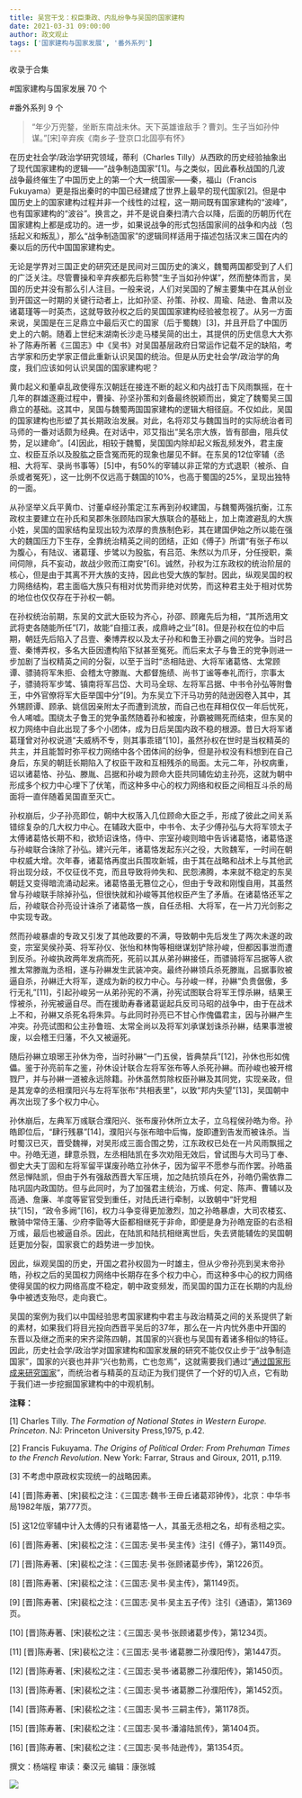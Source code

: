 ```yaml
---
title: 吴宫干戈：权臣秉政、内乱纷争与吴国的国家建构
date: 2021-03-31 09:00:00
author: 政文观止
tags: ['国家建构与国家发展', '番外系列']
---
```



收录于合集

#国家建构与国家发展 70 个

#番外系列 9 个

> “年少万兜鍪，坐断东南战未休。天下英雄谁敌手？曹刘。生子当如孙仲谋。”[宋]辛弃疾《南乡子·登京口北固亭有怀》

  

在历史社会学/政治学研究领域，蒂利（Charles
Tilly）从西欧的历史经验抽象出了现代国家建构的逻辑——“战争制造国家”[1]。与之类似，因此春秋战国的几波战争最终催生了中国历史上的第一个大一统国家——秦，福山（Francis
Fukuyama）更是指出秦时的中国已经建成了世界上最早的现代国家[2]。但是中国历史上的国家建构过程并非一个线性的过程，这一期间既有国家建构的“波峰”，也有国家建构的“波谷”。换言之，并不是说自秦扫清六合以降，后面的历朝历代在国家建构上都是成功的。进一步，如果说战争的形式包括国家间的战争和内战（包括起义和叛乱），那么“战争制造国家”的逻辑同样适用于描述包括汉末三国在内的秦以后的历代中国国家建构史。

  

无论是学界对三国正史的研究还是民间对三国历史的演义，魏蜀两国都受到了人们的广泛关注。尽管曹操和辛弃疾都先后称赞“生子当如孙仲谋”，然而整体而言，吴国的历史并没有那么引人注目。一般来说，人们对吴国的了解主要集中在其从创业到开国这一时期的关键行动者上，比如孙坚、孙策、孙权、周瑜、陆逊、鲁肃以及诸葛瑾等一时英杰，这就导致孙权之后的吴国国家建构经验被忽视了。从另一方面来说，吴国是在三足鼎立中最后灭亡的国家（后于蜀魏）[3]，并且开启了中国历史上的六朝。随着上世纪末湖南长沙走马楼吴简的出土，其提供的历史信息大大弥补了陈寿所著《三国志》中《吴书》对吴国基层政府日常运作记载不足的缺陷，考古学家和历史学家正借此重新认识吴国的统治。但是从历史社会学/政治学的角度，我们应该如何认识吴国的国家建构呢？

  

黄巾起义和董卓乱政使得东汉朝廷在接连不断的起义和内战打击下风雨飘摇，在十几年的群雄逐鹿过程中，曹操、孙坚孙策和刘备最终脱颖而出，奠定了魏蜀吴三国鼎立的基础。这其中，吴国与魏蜀两国国家建构的逻辑大相径庭。不仅如此，吴国的国家建构也形塑了其长期政治发展。对此，名将邓艾与魏国当时的实际统治者司马师的一番对话颇为经典。在对话中，邓艾指出“吴名宗大族，皆有部曲，阻兵仗势，足以建命”。[4]因此，相较于魏蜀，吴国国内除却起义叛乱频发外，君主废立、权臣互杀以及股肱之臣含冤而死的现象也屡见不鲜。在东吴的12位宰辅（丞相、大将军、录尚书事等）[5]中，有50%的宰辅以非正常的方式退职（被杀、自杀或者冤死），这一比例不仅远高于魏国的10%，也高于蜀国的25%，呈现出独特的一面。

  

从孙坚举义兵平黄巾、讨董卓经孙策定江东再到孙权建国，与魏蜀两强抗衡，江东政权主要建立在孙氏和吴郡朱张顾陆四家大族联合的基础上，加上南渡避乱的大族小姓，吴国的国家结构呈现出较为浓厚的贵族制色彩，其在建国伊始之所以能在强大的魏国压力下生存，全靠统治精英之间的团结，正如《傅子》所谓“有张子布以为腹心，有陆议、诸葛瑾、步骘以为股肱，有吕范、朱然以为爪牙，分任授职，乘间伺隙，兵不妄动，故战少败而江南安”[6]。诚然，孙权为江东政权的统治阶层的核心，但是由于其离不开大族的支持，因此也受大族的掣肘。因此，纵观吴国的权力网络结构，君主面临大族只有相对优势而非绝对优势，而这种君主处于相对优势的地位也仅仅存在于孙权一朝。

  

在孙权统治前期，东吴的文武大臣较为齐心，孙邵、顾雍先后为相，“其所选用文武将吏各随能所任”[7]，故能“自擅江表，成鼎峙之业”[8]。但是孙权在位的中后期，朝廷先后陷入了吕壹、秦博弄权以及太子孙和和鲁王孙霸之间的党争。当时吕壹、秦博弄权，多名大臣因遭构陷下狱甚至冤死。而后来太子与鲁王的党争则进一步加剧了当权精英之间的分裂，以至于当时“丞相陆逊、大将军诸葛恪、太常顾谭、骠骑将军朱拒、会稽太守滕胤、大都督施绩、尚书丁谧等奉礼而行，宗事太子，骠骑将军步骘、镇南将军吕岱、大司马全琮、左将军吕据、中书令孙弘等附鲁王，中外官僚将军大臣举国中分”[9]。为东吴立下汗马功劳的陆逊因卷入其中，其外甥顾谭、顾承、姚信因亲附太子而遭到流放，而自己也在拜相仅仅一年后忧死，令人唏嘘。围绕太子鲁王的党争虽然随着孙和被废，孙霸被赐死而结束，但东吴的权力网络中自此出现了多个小团体，成为日后吴国内政不稳的根源。昔日大将军诸葛瑾曾对孙权说道“夫威柄不专，则其事乖错”[10]，虽然孙权在世时是当权精英的共主，并且能暂时弥平权力网络中各个团体间的纷争，但是孙权没有料想到在自己身后，东吴的朝廷长期陷入了权臣干政和互相残杀的局面。太元二年，孙权病重，诏以诸葛恪、孙弘、滕胤、吕据和孙峻为顾命大臣共同辅佐幼主孙亮，这就为朝中形成多个权力中心埋下了伏笔，而这种多中心的权力网络和权臣之间相互斗杀的局面将一直伴随着吴国直至灭亡。

  

孙权崩后，少子孙亮即位，朝中大权落入几位顾命大臣之手，形成了彼此之间关系错综复杂的几大权力中心。在辅政大臣中，中书令、太子少傅孙弘与大将军领太子太傅诸葛恪长期不和，欲矫诏诛恪，侍中、宗室孙峻则暗中告诉诸葛恪，诸葛恪遂与孙峻联合诛除了孙弘。建兴元年，诸葛恪发起东兴之役，大败魏军，一时间在朝中权威大增。次年春，诸葛恪再度出兵围攻新城，由于其在战略和战术上与其他武将出现分歧，不仅征伐不克，而且导致将帅失和、民怨沸腾，本来就不稳定的东吴朝廷又变得暗流涌动起来。诸葛恪虽无篡位之心，但由于专政和刚愎自用，其虽然曾与孙峻联手除掉孙弘，但很快就和孙峻等其他权臣产生了矛盾。在诸葛恪还军之后，孙峻联合孙亮设计诛杀了诸葛恪一族，自任丞相、大将军，在一片刀光剑影之中实现专政。

  

然而孙峻暴虐的专政又引发了其他政要的不满，导致朝中先后发生了两次未遂的政变，宗室吴侯孙英、将军孙仪、张怡和林恂等相继谋划铲除孙峻，但都因事泄而遭到反杀。孙峻执政两年发病而死，死前以其从弟孙綝接任，而骠骑将军吕据等人欲推太常滕胤为丞相，遂与孙綝发生武装冲突。最终孙綝领兵杀死滕胤，吕据事败被逼自杀，孙綝迁大将军，遂成为新的权力中心。与孙峻一样，孙綝“负贵倨傲，多行无礼”[11]，引起孙峻另一从弟孙宪的不满，孙宪试图联合将军王惇杀綝，结果王惇被杀，孙宪被逼自尽。而在援助寿春诸葛诞起兵反司马昭的战争中，由于在战术上不和，孙綝又杀死名将朱异。与此同时孙亮已不甘心作傀儡君主，因与孙綝产生冲突。孙亮试图和公主孙鲁班、太常全尚以及将军刘承谋划诛杀孙綝，结果事泄被废，以会稽王归藩，不久又被逼死。

  

随后孙綝立琅琊王孙休为帝，当时孙綝“一门五侯，皆典禁兵”[12]，孙休也形如傀儡。鉴于孙亮前车之鉴，孙休设计联合左将军张布等人杀死孙綝。而孙峻也被开棺戮尸，并与孙綝一道被永远除籍。孙休虽然剪除权臣孙綝及其同党，实现亲政，但是其宠幸的丞相濮阳兴与左将军张布“共相表里”，以致“邦内失望”[13]，吴国朝中再次出现了多个权力中心。

  

孙休崩后，左典军万彧联合濮阳兴、张布废孙休所立太子，立乌程侯孙皓为帝。孙皓即位后，“肆行残暴”[14]，濮阳兴与张布暗中后悔，旋即遭到告发而被诛杀。当时蜀汉已灭，晋受魏禅，对吴形成三面合围之势，江东政权已处在一片风雨飘摇之中。孙皓无道，肆意杀戮，左丞相陆凯在多次劝阻无效后，曾试图与大司马丁奉、御史大夫丁固和左将军留平谋废孙皓立孙休子，因为留平不愿参与而作罢。孙皓虽然忌惮陆凯，但由于外有强敌西晋大军压境，加之陆抗领兵在外，孙皓仍需依靠二陆巩固内政国防。但与此同时，为了加强君主统治，万彧、何定、陈声、曹辅以及高通、詹廉、羊度等宦官受到重任，对陆氏进行牵制，以致朝中“奸党相扶”[15]，“政令多阙”[16]，权力斗争变得更加激烈，加之孙皓暴虐，大司农楼玄、散骑中常侍王藩、少府李勖等大臣都相继死于非命，即便是身为孙皓宠臣的右丞相万彧，最后也被逼自杀。因此，在陆凯和陆抗相继离世后，失去贤能辅佐的吴国朝廷更加分裂，国家衰亡的趋势进一步加快。

  

因此，纵观吴国的历史，开国之君孙权固为一时雄主，但从少帝孙亮到吴末帝孙皓，孙权之后的吴国权力网络中长期存在多个权力中心，而这种多中心的权力网络使得吴国的权力网络高度不稳定，朝中政变频发，而吴国的国力正在长期的内乱纷争中被透支殆尽，走向衰亡。

  

吴国的案例为我们以中国经验思考国家建构中君主与政治精英之间的关系提供了新的素材，如果我们将目光投向西晋平吴后的37年，那么在一片内忧外患中开国的东晋以及继之而来的宋齐梁陈四朝，其国家的兴衰也与吴国有着诸多相似的特征。因此，历史社会学/政治学对国家建构和国家发展的研究不能仅仅止步于“战争制造国家”，国家的兴衰也并非“兴也勃焉，亡也忽焉”，这就需要我们通过“[通过国家形成来研究国家](http://mp.weixin.qq.com/s?__biz=MzI5ODY0MTQ1OA==&mid=2247487030&idx=1&sn=04df2da6058cde899e69bfcccf66b79a&chksm=eca3ff6bdbd4767d2d9c126946befabbd8cf57bd768b4b2fb3cabbfd5447fd806eec50fff897&scene=21#wechat_redirect)”，而统治者与精英的互动正为我们提供了一个好的切入点，它有助于我们进一步挖掘国家建构中的中观机制。

  

 **注释：**

[1] Charles Tilly. _The Formation of National States in Western Europe.
Princeton_. NJ: Princeton University Press,1975, p.42.

[2] Francis Fukuyama. _The Origins of Political Order: From Prehuman Times to
the French Revolution_. New York: Farrar, Straus and Giroux, 2011, p.119.

[3] 不考虑中原政权实现统一的战略因素。

[4] [晋]陈寿著、[宋]裴松之注：《三国志·魏书·王毌丘诸葛邓钟传》，北京：中华书局1982年版，第777页。

[5] 这12位宰辅中计入太傅的只有诸葛恪一人，其虽无丞相之名，却有丞相之实。

[6] [晋]陈寿著、[宋]裴松之注：《三国志·吴书·吴主传》注引《傅子》，第1149页。

[7] [晋]陈寿著、[宋]裴松之注：《三国志·吴书·张顾诸葛步传》，第1226页。

[8] [晋]陈寿著、[宋]裴松之注：《三国志·吴书·吴主传》，第1149页。

[9] [晋]陈寿著、[宋]裴松之注：《三国志·吴书·吴主五子传》注引《通语》，第1369页。

[10] [晋]陈寿著、[宋]裴松之注：《三国志·吴书·张顾诸葛步传》，第1234页。

[11] [晋]陈寿著、[宋]裴松之注：《三国志·吴书·诸葛滕二孙濮阳传》，第1447页。

[12] [晋]陈寿著、[宋]裴松之注：《三国志·吴书·诸葛滕二孙濮阳传》，第1450页。

[13] [晋]陈寿著、[宋]裴松之注：《三国志·吴书·诸葛滕二孙濮阳传》，第1452页。

[14] [晋]陈寿著、[宋]裴松之注：《三国志·吴书·三嗣主传》，第1178页。

[15] [晋]陈寿著、[宋]裴松之注：《三国志·吴书·潘濬陆凯传》，第1404页。

[16] [晋]陈寿著、[宋]裴松之注：《三国志·吴书·陆逊传》，第1354页。

  

撰文：杨端程 审读：秦汉元 编辑：康张城

  

![](/images/144/2.jpeg)

  

